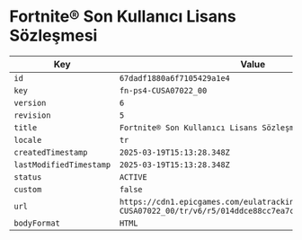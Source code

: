 # Fortnite® Son Kullanıcı Lisans Sözleşmesi

| Key | Value |
| --- | ----- |
| `id` | `67dadf1880a6f7105429a1e4` |
| `key` | `fn-ps4-CUSA07022_00` |
| `version` | `6` |
| `revision` | `5` |
| `title` | `Fortnite® Son Kullanıcı Lisans Sözleşmesi` |
| `locale` | `tr` |
| `createdTimestamp` | `2025-03-19T15:13:28.348Z` |
| `lastModifiedTimestamp` | `2025-03-19T15:13:28.348Z` |
| `status` | `ACTIVE` |
| `custom` | `false` |
| `url` | `https://cdn1.epicgames.com/eulatracking-download/fn-ps4-CUSA07022_00/tr/v6/r5/014ddce88cc7ea7c76c2f7028f8e05bd.pdf` |
| `bodyFormat` | `HTML` |
